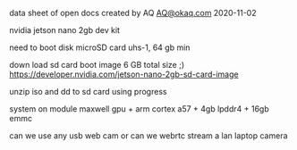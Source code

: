 data sheet of open docs
created by AQ
<AQ@okaq.com>
2020-11-02

nvidia jetson nano 2gb dev kit

need to boot disk
microSD card uhs-1, 64 gb min

down load sd card boot image
6 GB total size ;)
https://developer.nvidia.com/jetson-nano-2gb-sd-card-image

unzip iso and dd to sd card using progress

system on module
maxwell gpu + arm cortex a57 + 4gb lpddr4 + 16gb emmc

can we use any usb web cam
or can we webrtc stream a lan laptop camera


